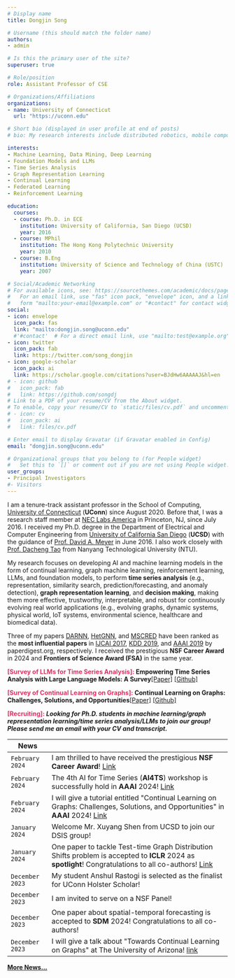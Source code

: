 ```yaml
---
# Display name
title: Dongjin Song

# Username (this should match the folder name)
authors:
- admin

# Is this the primary user of the site?
superuser: true

# Role/position
role: Assistant Professor of CSE

# Organizations/Affiliations
organizations:
- name: University of Connecticut
  url: "https://uconn.edu"

# Short bio (displayed in user profile at end of posts)
# bio: My research interests include distributed robotics, mobile computing and programmable matter.

interests:
- Machine Learning, Data Mining, Deep Learning
- Foundation Models and LLMs
- Time Series Analysis
- Graph Representation Learning
- Continual Learning
- Federated Learning
- Reinforcement Learning

education:
  courses:
  - course: Ph.D. in ECE
    institution: University of California, San Diego (UCSD)
    year: 2016
  - course: MPhil
    institution: The Hong Kong Polytechnic University
    year: 2010
  - course: B.Eng
    institution: University of Science and Technology of China (USTC)
    year: 2007

# Social/Academic Networking
# For available icons, see: https://sourcethemes.com/academic/docs/page-builder/#icons
#   For an email link, use "fas" icon pack, "envelope" icon, and a link in the
#   form "mailto:your-email@example.com" or "#contact" for contact widget.
social:
- icon: envelope
  icon_pack: fas
  link: "mailto:dongjin.song@uconn.edu"
  #'#contact'  # For a direct email link, use "mailto:test@example.org".
- icon: twitter
  icon_pack: fab
  link: https://twitter.com/song_dongjin
- icon: google-scholar
  icon_pack: ai
  link: https://scholar.google.com/citations?user=BJdHw6AAAAAJ&hl=en
# - icon: github
#   icon_pack: fab
#   link: https://github.com/songdj
# Link to a PDF of your resume/CV from the About widget.
# To enable, copy your resume/CV to `static/files/cv.pdf` and uncomment the lines below.
# - icon: cv
#   icon_pack: ai
#   link: files/cv.pdf

# Enter email to display Gravatar (if Gravatar enabled in Config)
email: "dongjin.song@uconn.edu"

# Organizational groups that you belong to (for People widget)
#   Set this to `[]` or comment out if you are not using People widget.
user_groups:
- Principal Investigators
#- Visitors
---
```


I am a tenure-track assistant professor in the School of Computing, [University of Connecticut](https://uconn.edu) (**UConn**) since August 2020. Before that, I was a research staff member at [NEC Labs America](http://www.nec-labs.com) in Princeton, NJ, since July 2016. I received my Ph.D. degree in the Department of Electrical and Computer Engineering from [University of California San Diego](https://www.ucsd.edu) (**UCSD**) with the guidance of [Prof. David A. Meyer](https://math.ucsd.edu/people/profiles/david-meyer/) in June 2016. I also work closely with [Prof. Dacheng Tao](https://dr.ntu.edu.sg/cris/rp/rp02343) from Nanyang Technological University (NTU).

My research focuses on developing AI and machine learning models in the form of continual learning, graph machine learning, reinforcement learning, LLMs, and foundation models, to perform **time series analysis** (e.g., representation, similarity search, prediction/forecasting, and anomaly detection), **graph representation learning**, and **decision making**, making them more effective, trustworthy, interpretable, and robust for continuously evolving real world applications (e.g., evolving graphs, dynamic systems, physical world, IoT systems, environmental science, healthcare and biomedical data).

Three of my papers [DARNN](https://songdj.github.io/publication/ijcai-17-a/ijcai-17-a.pdf), [HetGNN](https://songdj.github.io/publication/kdd-19-a/kdd-19-a.pdf), and [MSCRED](https://songdj.github.io/publication/aaai-19/aaai-19.pdf) have been ranked as the **most influential papers** in [IJCAI 2017](https://www.paperdigest.org/2024/05/most-influential-ijcai-papers-2024-05/), [KDD 2019](https://www.paperdigest.org/2024/05/most-influential-kdd-papers-2024-05/), and [AAAI 2019](https://www.paperdigest.org/2024/05/most-influential-aaai-papers-2024-05/) by paperdigest.org, respectively. I received the prestigious **NSF Career Award** in 2024 and **Frontiers of Science Award (FSA)** in the same year.


**<span style="color:#DE3163"> [Survey of LLMs for Time Series Analysis]: </span>** **Empowering Time Series Analysis with Large Language Models: A Survey**[[Paper]](https://arxiv.org/pdf/2402.03182.pdf) [[Github]](https://github.com/UConn-DSIS/Empowering-Time-Series-Analysis-with-LLM)

**<span style="color:#DE3163"> [Survey of Continual Learning on Graphs]: </span>** **Continual Learning on Graphs: Challenges, Solutions, and Opportunities**[[Paper]](https://arxiv.org/pdf/2402.11565.pdf) [[Github]](https://github.com/UConn-DSIS/Survey-of-Continual-Learning-on-Graphs)

**<span style="color:#DE3163"> [Recruiting]: </span>** ***Looking for Ph.D. students in machine learning/graph representation learning/time series analysis/LLMs to join our group! Please send me an email with your CV and transcript.***

<!-- +


I have broad research interests in **machine learning**, **data mining**, **deep learning**, **time series analysis** (e.g., representation, similarity search, prediction/forecasting, and anomaly detection), **graph representation learning**, and **reinforcement learning**. Recently, I am particular interested in (1) **continual learning on graphs**, with a focus on evolving graphs, dynamic systems, and physical world (e.g., IoT systems, environmental science, etc.) and (2) **federated learning, trustworthy reinforcement learning** with applications to healthcare and biomedical data. Two of my papers [DARNN](https://songdj.github.io/publication/ijcai-17-a/ijcai-17-a.pdf) and [HetGNN](https://songdj.github.io/publication/kdd-19-a/kdd-19-a.pdf) have been ranked as the **most influential papers** in [IJCAI 2017](https://www.paperdigest.org/2023/04/most-influential-ijcai-papers-2023-04/) (2nd) and [KDD 2019](https://www.paperdigest.org/2023/04/most-influential-kdd-papers-2023-04/) (3rd) by paperdigest.org, respectively. I received the prestigious **NSF Career Award** in 2024 and UConn Research Excellence Program (REP) Award in 2021.


1. ***AI4TS: AI for Time Series Analysis: Theory, Algorithms, and Applications @ IJCAI 2022*** [Link](https://ai4ts.github.io/)


**<span style="color:#DE3163">Call for Participation: </span>**
1. ***AI4TS: AI for Time Series Analysis: Theory, Algorithms, and Applications @ IJCAI 2022*** [Link](https://ai4ts.github.io/)

2. ***8th International Workshop on Mining and Learning from Time Series -- Deep Forecasting: Models, Interpretability, and Applications @ KDD 2022*** [Link](https://kdd-milets.github.io/milets2022/)

|`March 2024`| Yushan will take an internship at **NEC Laboratories America**, and Kanghui will take an internship at **Alibaba's Ant Group** in this upcoming summer! |

+ -->

| News            |                                   |
| --------------------| --------------------------------- |
|`February 2024`| I am thrilled to have received the prestigious **NSF Career Award**! [Link](https://www.nsf.gov/awardsearch/showAward?AWD_ID=2338878&HistoricalAwards=false)|
|`February 2024`| The 4th AI for Time Series (**AI4TS**) workshop is successfully hold in **AAAI** 2024! [Link](https://ai4ts.github.io/aaai2024) |
|`February 2024`| I will give a tutorial entitled "Continual Learning on Graphs: Challenges, Solutions, and Opportunities" in **AAAI** 2024! [Link](https://queuq.github.io/CGL_AAAI2024/) |
|`January 2024`| Welcome Mr. Xuyang Shen from UCSD to join our DSIS group! |
|`January 2024`| One paper to tackle Test-time Graph Distribution Shifts problem is accepted to **ICLR** 2024 as **spotlight**! Congratulations to all co-authors! [Link](https://openreview.net/forum?id=KbetDM33YG) |
|`December 2023`| My student Anshul Rastogi is selected as the finalist for UConn Holster Scholar!|
|`December 2023`| I am invited to serve on a NSF Panel! |
|`December 2023`| One paper about spatial-temporal forecasting is accepted to **SDM** 2024! Congratulations to all co-authors! |
|`December 2023`| I will give a talk about "Towards Continual Learning on Graphs" at The University of Arizona! [link](https://eller.arizona.edu/events/mis-speakers-series-dongjin-song)|
**[More News...](https://songdj.github.io/news/)**
